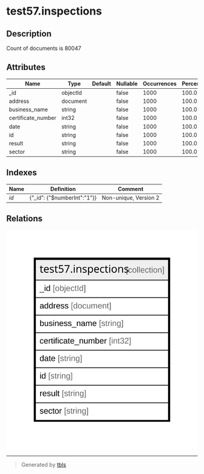 # test57.inspections

## Description

Count of documents is 80047

## Attributes

| Name | Type | Default | Nullable | Occurrences | Percents | Children | Parents | Comment |
| ---- | ---- | ------- | -------- | ----------- | -------- | -------- | ------- | ------- |
| _id | objectId |  | false | 1000 | 100.0 |  |  |  |
| address | document |  | false | 1000 | 100.0 |  |  |  |
| business_name | string |  | false | 1000 | 100.0 |  |  |  |
| certificate_number | int32 |  | false | 1000 | 100.0 |  |  |  |
| date | string |  | false | 1000 | 100.0 |  |  |  |
| id | string |  | false | 1000 | 100.0 |  |  |  |
| result | string |  | false | 1000 | 100.0 |  |  |  |
| sector | string |  | false | 1000 | 100.0 |  |  |  |

## Indexes

| Name | Definition | Comment |
| ---- | ---------- | ------- |
| _id_ | {"_id": {"$numberInt":"1"}} | Non-unique, Version 2 |

## Relations

![er](test57.inspections.svg)

---

> Generated by [tbls](https://github.com/k1LoW/tbls)
